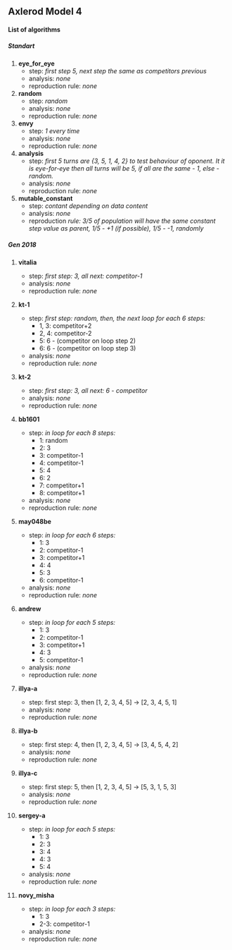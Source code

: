 ## Axlerod Model 4

#### List of algorithms

##### Standart

1. **eye_for_eye**
    - step: _first step 5, next step the same as competitors previous_
    - analysis: _none_
    - reproduction rule: _none_
2. **random**
    - step: _random_
    - analysis: _none_
    - reproduction rule: _none_
3. **envy**
    - step: _1 every time_
    - analysis: _none_
    - reproduction rule: _none_
4. **analysis**
    - step: _first 5 turns are {3, 5, 1, 4, 2} to test behaviour of oponent. It
    it is eye-for-eye then all turns will be 5, if all are the same - 1,
    else - random._
    - analysis: _none_
    - reproduction rule: _none_
5. **mutable_constant**
    - step: _contant depending on data content_
    - analysis: _none_
    - reproduction _rule: 3/5 of population will have the same constant step
    value as parent, 1/5 - +1 (if possible), 1/5 - -1, randomly_
    
##### Gen 2018

1. **vitalia**
    - step: _first step: 3, all next: competitor-1_
    - analysis: _none_
    - reproduction rule: _none_
    
2. **kt-1**
    - step: _first step: random, then, the next loop for each 6 steps:_
        - 1, 3: competitor+2
        - 2, 4: competitor-2
        - 5: 6 - (competitor on loop step 2)
        - 6: 6 - (competitor on loop step 3)
    - analysis: _none_
    - reproduction rule: _none_
    
3. **kt-2**
    - step: _first step: 3, all next: 6 - competitor_
    - analysis: _none_
    - reproduction rule: _none_
    
4. **bb1601**
    - step: _in loop for each 8 steps:_
        - 1: random
        - 2: 3
        - 3: competitor-1
        - 4: competitor-1
        - 5: 4
        - 6: 2
        - 7: competitor+1
        - 8: competitor+1
    - analysis: _none_
    - reproduction rule: _none_
    
5. **may048be**
    - step: _in loop for each 6 steps:_
        - 1: 3
        - 2: competitor-1
        - 3: competitor+1
        - 4: 4
        - 5: 3
        - 6: competitor-1
    - analysis: _none_
    - reproduction rule: _none_
    
6. **andrew**
    - step: _in loop for each 5 steps:_
        - 1: 3
        - 2: competitor-1
        - 3: competitor+1
        - 4: 3
        - 5: competitor-1
    - analysis: _none_
    - reproduction rule: _none_
    
7. **illya-a**
    - step: first step: 3, then [1, 2, 3, 4, 5] -> [2, 3, 4, 5, 1]
    - analysis: _none_
    - reproduction rule: _none_
    
8. **illya-b**
    - step: first step: 4, then [1, 2, 3, 4, 5] -> [3, 4, 5, 4, 2]
    - analysis: _none_
    - reproduction rule: _none_
    
9. **illya-c**
    - step: first step: 5, then [1, 2, 3, 4, 5] -> [5, 3, 1, 5, 3]
    - analysis: _none_
    - reproduction rule: _none_
    
10. **sergey-a**
    - step: _in loop for each 5 steps:_
        - 1: 3
        - 2: 3
        - 3: 4
        - 4: 3
        - 5: 4
    - analysis: _none_
    - reproduction rule: _none_
    
11. **novy_misha**
    - step: _in loop for each 3 steps:_
        - 1: 3
        - 2-3: competitor-1
    - analysis: _none_
    - reproduction rule: _none_
    
    